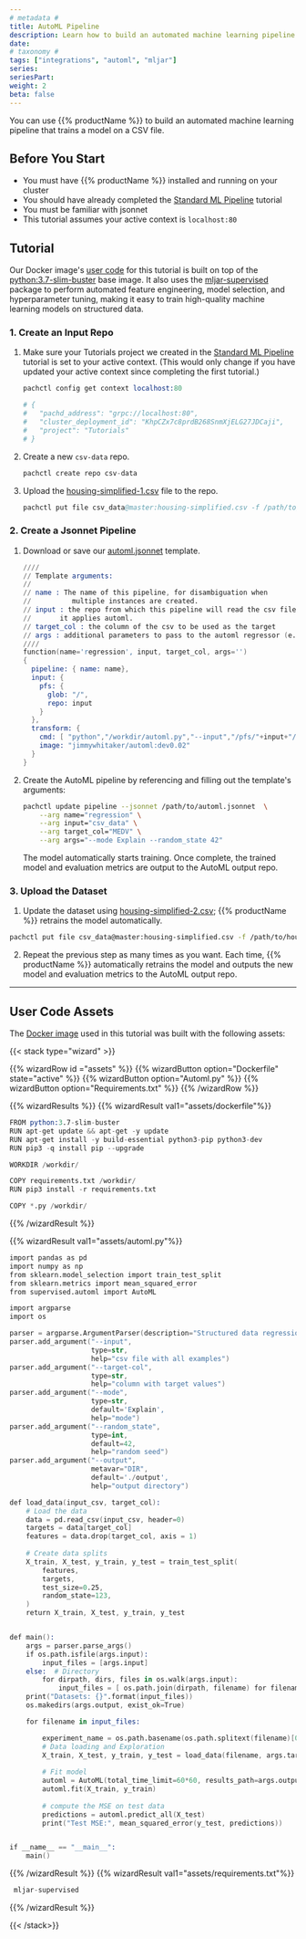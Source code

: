 ```yaml
---
# metadata # 
title: AutoML Pipeline
description: Learn how to build an automated machine learning pipeline.
date: 
# taxonomy #
tags: ["integrations", "automl", "mljar"]
series:
seriesPart:
weight: 2
beta: false 
---
```


You can use {{% productName %}} to build an automated machine learning pipeline that trains a model on a CSV file.  


## Before You Start
- You must have {{% productName %}} installed and running on your cluster
- You should have already completed the [Standard ML Pipeline](/{{%release%}}/build-dags/tutorials/basic-ml) tutorial
- You must be familiar with jsonnet
- This tutorial assumes your active context is `localhost:80`

## Tutorial
Our Docker image's [user code](/{{%release%}}/learn/glossary/user-code) for this tutorial is built on top of the [python:3.7-slim-buster](https://hub.docker.com/_/python) base image. It also uses the [mljar-supervised](https://github.com/mljar/mljar-supervised) package to perform automated feature engineering, model selection, and hyperparameter tuning, making it easy to train high-quality machine learning models on structured data.

### 1. Create an Input Repo 
1. Make sure your Tutorials project we created in the [Standard ML Pipeline](/{{%release%}}/build-dags/tutorials/basic-ml) tutorial is set to your active context. (This would only change if you have updated your active context since completing the first tutorial.)

   ```s
   pachctl config get context localhost:80

   # {
   #   "pachd_address": "grpc://localhost:80",
   #   "cluster_deployment_id": "KhpCZx7c8prdB268SnmXjELG27JDCaji",
   #   "project": "Tutorials"
   # }
   ```

2. Create a new `csv-data` repo.
   ```s
   pachctl create repo csv-data
   ```
3. Upload the [housing-simplified-1.csv](../basic-ml/data/housing-simplified-1.csv) file to the repo.
   ```s
   pachctl put file csv_data@master:housing-simplified.csv -f /path/to/housing-simplified-1.csv
   ```

### 2. Create a Jsonnet Pipeline

1. Download or save our [automl.jsonnet](./automl.jsonnet) template. 
   ```s
   ////
   // Template arguments:
   //
   // name : The name of this pipeline, for disambiguation when 
   //          multiple instances are created.
   // input : the repo from which this pipeline will read the csv file to which
   //       it applies automl.
   // target_col : the column of the csv to be used as the target
   // args : additional parameters to pass to the automl regressor (e.g. "--random_state 42")
   ////
   function(name='regression', input, target_col, args='')
   {
     pipeline: { name: name},
     input: {
       pfs: {
         glob: "/",
         repo: input
       }
     },
     transform: {
       cmd: [ "python","/workdir/automl.py","--input","/pfs/"+input+"/", "--target-col", target_col, "--output","/pfs/out/"]+ std.split(args, ' '),
       image: "jimmywhitaker/automl:dev0.02"
     }
   }
   ```
2. Create the AutoML pipeline by referencing and filling out the template's arguments:

   ```bash
   pachctl update pipeline --jsonnet /path/to/automl.jsonnet  \
       --arg name="regression" \
       --arg input="csv_data" \
       --arg target_col="MEDV" \
       --arg args="--mode Explain --random_state 42"
   ```
   
   The model automatically starts training. Once complete, the trained model and evaluation metrics are output to the AutoML output repo.

### 3. Upload the Dataset

1. Update the dataset using [housing-simplified-2.csv](../basic-ml/data/housing-simplified-2.csv); {{% productName %}} retrains the model automatically.

```bash
pachctl put file csv_data@master:housing-simplified.csv -f /path/to/housing-simplified-2.csv
```
2. Repeat the previous step as many times as you want. Each time, {{% productName %}} automatically retrains the model and outputs the new model and evaluation metrics to the AutoML output repo. 


---

## User Code Assets 

The [Docker image](/{{%release%}}/build-dags/tutorials/user-code) used in this tutorial was built with the following assets:

{{< stack type="wizard" >}}

{{% wizardRow id ="assets" %}}
{{% wizardButton option="Dockerfile" state="active" %}}
{{% wizardButton option="Automl.py" %}}
{{% wizardButton option="Requirements.txt" %}}
{{% /wizardRow %}}

{{% wizardResults  %}}
{{% wizardResult val1="assets/dockerfile"%}}
```s
FROM python:3.7-slim-buster
RUN apt-get update && apt-get -y update
RUN apt-get install -y build-essential python3-pip python3-dev
RUN pip3 -q install pip --upgrade

WORKDIR /workdir/

COPY requirements.txt /workdir/
RUN pip3 install -r requirements.txt

COPY *.py /workdir/
```
{{% /wizardResult %}}

{{% wizardResult val1="assets/automl.py"%}}
```s
import pandas as pd
import numpy as np
from sklearn.model_selection import train_test_split
from sklearn.metrics import mean_squared_error
from supervised.automl import AutoML

import argparse
import os

parser = argparse.ArgumentParser(description="Structured data regression")
parser.add_argument("--input",
                    type=str,
                    help="csv file with all examples")
parser.add_argument("--target-col",
                    type=str,
                    help="column with target values")
parser.add_argument("--mode",
                    type=str,
                    default='Explain',
                    help="mode")
parser.add_argument("--random_state",
                    type=int,
                    default=42,
                    help="random seed")
parser.add_argument("--output",
                    metavar="DIR",
                    default='./output',
                    help="output directory")

def load_data(input_csv, target_col):
    # Load the data
    data = pd.read_csv(input_csv, header=0)
    targets = data[target_col]
    features = data.drop(target_col, axis = 1)
    
    # Create data splits
    X_train, X_test, y_train, y_test = train_test_split(
        features,
        targets,
        test_size=0.25,
        random_state=123,
    )
    return X_train, X_test, y_train, y_test


def main():
    args = parser.parse_args()
    if os.path.isfile(args.input):
        input_files = [args.input]
    else:  # Directory
        for dirpath, dirs, files in os.walk(args.input):  
            input_files = [ os.path.join(dirpath, filename) for filename in files if filename.endswith('.csv') ]
    print("Datasets: {}".format(input_files))
    os.makedirs(args.output, exist_ok=True)

    for filename in input_files:

        experiment_name = os.path.basename(os.path.splitext(filename)[0])
        # Data loading and Exploration
        X_train, X_test, y_train, y_test = load_data(filename, args.target_col)
       
        # Fit model
        automl = AutoML(total_time_limit=60*60, results_path=args.output) # 1 hour
        automl.fit(X_train, y_train)
        
        # compute the MSE on test data
        predictions = automl.predict_all(X_test)
        print("Test MSE:", mean_squared_error(y_test, predictions))


if __name__ == "__main__":
    main()
```
{{% /wizardResult %}}
{{% wizardResult val1="assets/requirements.txt"%}}
```s
 mljar-supervised
```
{{% /wizardResult %}}

{{< /stack>}}